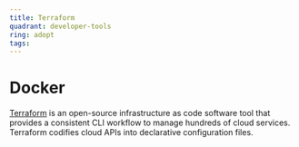 ```yaml
---
title: Terraform
quadrant: developer-tools
ring: adopt
tags:
---
```


# Docker

<a href="https://www.terraform.io/" target="_blank">Terraform</a> is an open-source infrastructure as code software 
tool that provides a consistent CLI workflow to manage hundreds of cloud services. Terraform codifies cloud APIs into 
declarative configuration files.
